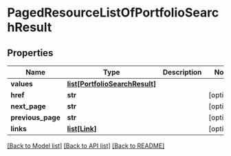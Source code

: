 # PagedResourceListOfPortfolioSearchResult

## Properties
Name | Type | Description | Notes
------------ | ------------- | ------------- | -------------
**values** | [**list[PortfolioSearchResult]**](PortfolioSearchResult.md) |  | 
**href** | **str** |  | [optional] 
**next_page** | **str** |  | [optional] 
**previous_page** | **str** |  | [optional] 
**links** | [**list[Link]**](Link.md) |  | [optional] 

[[Back to Model list]](../README.md#documentation-for-models) [[Back to API list]](../README.md#documentation-for-api-endpoints) [[Back to README]](../README.md)


